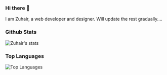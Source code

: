 ### Hi there 👋

I am Zuhair, a web developer and designer. Will update the rest gradually....


### Github Stats

![Zuhair's stats](https://github-readme-stats.vercel.app/api?username=ZuhairHossain&count_private=true&show_icons=true&theme=radical)

### Top Languages

![Top Languages](https://github-readme-stats.vercel.app/api/top-langs/?username=ZuhairHossain&show_icons=true&theme=radical)
<!--
**ZuhairHossain/ZuhairHossain** is a ✨ _special_ ✨ repository because its `README.md` (this file) appears on your GitHub profile.

Here are some ideas to get you started:

- 🔭 I’m currently working on ...
- 🌱 I’m currently learning ...
- 👯 I’m looking to collaborate on ...
- 🤔 I’m looking for help with ...
- 💬 Ask me about ...
- 📫 How to reach me: ...
- 😄 Pronouns: ...
- ⚡ Fun fact: ...
-->
